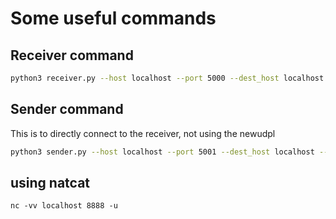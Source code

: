 
# Some useful commands
## Receiver command
```sh
python3 receiver.py --host localhost --port 5000 --dest_host localhost --dest_port 5001
```

## Sender command
This is to directly connect to the receiver, not using the newudpl
```sh
python3 sender.py --host localhost --port 5001 --dest_host localhost --dest_port 5000 --timeout 2
```

## using natcat
```shell script
nc -vv localhost 8888 -u
```